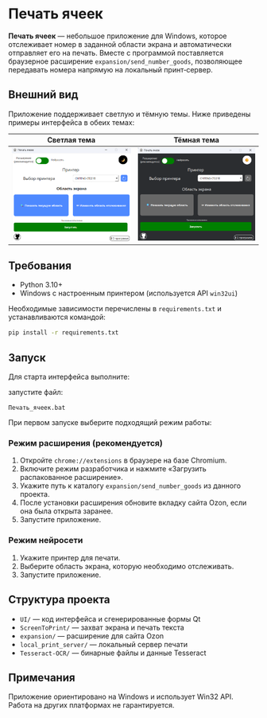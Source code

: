# Печать ячеек

**Печать ячеек** — небольшое приложение для Windows, которое отслеживает номер в заданной области экрана и автоматически отправляет его на печать. Вместе с программой поставляется браузерное расширение `expansion/send_number_goods`, позволяющее передавать номера напрямую на локальный принт‑сервер.

## Внешний вид

Приложение поддерживает светлую и тёмную темы. Ниже приведены примеры интерфейса в обеих темах:

| Светлая тема | Тёмная тема |
|--------------|-------------|
|![img_5.png](img_black.png)|![img_4.png](img_white.png)|

## Требования

- Python 3.10+
- Windows с настроенным принтером (используется API `win32ui`)

Необходимые зависимости перечислены в `requirements.txt` и устанавливаются командой:

```bash
pip install -r requirements.txt
```

## Запуск
Для старта интерфейса выполните:

запустите файл: 
```
Печать_ячеек.bat
```


При первом запуске выберите подходящий режим работы:

### Режим расширения (рекомендуется)
1. Откройте `chrome://extensions` в браузере на базе Chromium.
2. Включите режим разработчика и нажмите «Загрузить распакованное расширение».
3. Укажите путь к каталогу `expansion/send_number_goods` из данного проекта.
4. После установки расширения обновите вкладку сайта Ozon, если она была открыта заранее.
5. Запустите приложение.

### Режим нейросети
1. Укажите принтер для печати.
2. Выберите область экрана, которую необходимо отслеживать.
3. Запустите приложение.

## Структура проекта

- `UI/` — код интерфейса и сгенерированные формы Qt
- `ScreenToPrint/` — захват экрана и печать текста
- `expansion/` — расширение для сайта Ozon
- `local_print_server/` — локальный сервер печати
- `Tesseract-OCR/` — бинарные файлы и данные Tesseract

## Примечания

Приложение ориентировано на Windows и использует Win32 API. Работа на других платформах не гарантируется.
